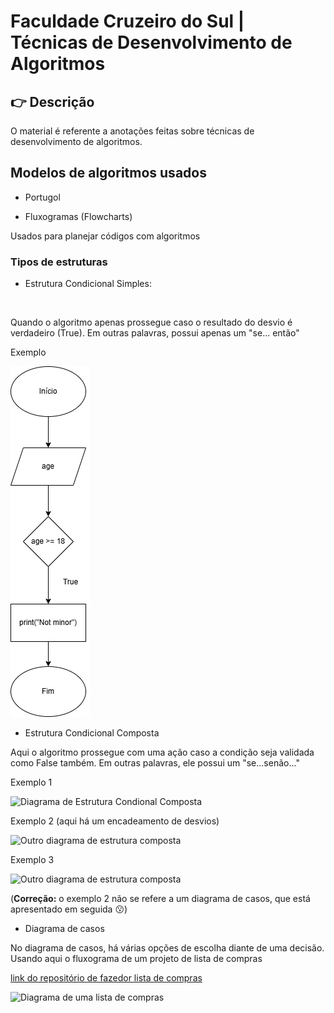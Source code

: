# Faculdade Cruzeiro do Sul | Técnicas de Desenvolvimento de Algoritmos



## 👉 Descrição



O material é referente a anotações feitas sobre técnicas de desenvolvimento de algoritmos.



## Modelos de algoritmos usados



- Portugol 

- Fluxogramas (Flowcharts)



Usados para planejar códigos com algoritmos



### Tipos de estruturas



- Estrutura Condicional Simples:

&nbsp;   

Quando o algoritmo apenas prossegue caso o resultado do desvio é verdadeiro (True). Em outras palavras, possui apenas um "se... então"



Exemplo



![Diagrama de Estrutura Condicional Simples](simples.png)



- Estrutura Condicional Composta



Aqui o algoritmo prossegue com uma ação caso a condição seja validada como False também. Em outras palavras, ele possui um "se...senão..."



Exemplo 1



![Diagrama de Estrutura Condional Composta](exemplo\_1.png)



Exemplo 2 (aqui há um encadeamento de desvios)
  

![Outro diagrama de estrutura composta](exemplo\_2.png)



Exemplo 3



![Outro diagrama de estrutura composta](exemplo\_3.png)



(**Correção:** o exemplo 2 não se refere a um diagrama de casos, que está apresentado em seguida 😗)



- Diagrama de casos



No diagrama de casos, há várias opções de escolha diante de uma decisão. Usando aqui o fluxograma de um projeto de lista de compras



[link do repositório de fazedor lista de compras](https://github.com/daylor-dev/Groceries-List-Maker-with-Python-Language)



![Diagrama de uma lista de compras](groceries\_list\_for\_github.png)









